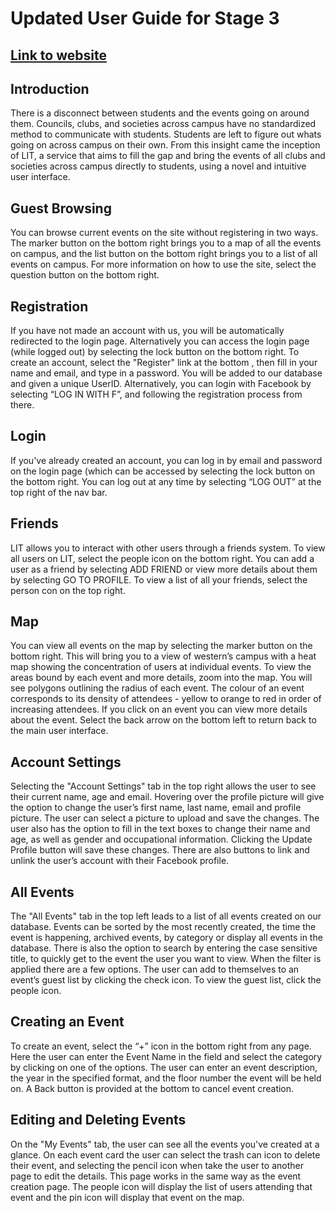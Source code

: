 # Updated User Guide for Stage 3

## [Link to website](https://liteventtracker.com/)

## Introduction

There is a disconnect between students and the events going on around them. Councils, clubs, and societies across campus have no standardized method to communicate with students. Students are left to figure out whats going on across campus on their own. From this insight came the inception of LIT, a service that aims to fill the gap and bring the events of all clubs and societies across campus directly to students, using a novel and intuitive user interface.


## Guest Browsing

You can browse current events on the site without registering in two ways. The marker button on the bottom right brings you to a map of all the events on campus, and the list button on the bottom right brings you to a list of all events on campus. For more information on how to use the site, select the question button on the bottom right.

## Registration

If you have not made an account with us, you will be automatically redirected to the login page. Alternatively you can access the login page (while logged out) by selecting the lock button on the bottom right. To create an account, select the "Register" link at the bottom , then fill in your name and email, and type in a password. You will be added to our database and given a unique UserID. Alternatively, you can login with Facebook by selecting “LOG IN WITH F”, and following the registration process from there.

## Login

If you've already created an account, you can log in by email and password on the login page (which can be accessed by selecting the lock button on the bottom right. You can log out at any time by selecting “LOG OUT” at the top right of the nav bar.

## Friends

LIT allows you to interact with other users through a friends system. To view all users on LIT, select the people icon on the bottom right. You can add a user as a friend by selecting ADD FRIEND or view more details about them by selecting GO TO PROFILE. To view a list of all your friends, select the person con on the top right. 

## Map

You can view all events on the map by selecting the marker button on the bottom right. This will bring you to a view of western’s campus with a heat map showing the concentration of users at individual events. To view the areas bound by each event and more details, zoom into the map. You will see polygons outlining the radius of each event. The colour of an event corresponds to its density of attendees - yellow to orange to red in order of increasing attendees. If you click on an event you can view more details about the event. Select the back arrow on the bottom left to return back to the main user interface.

## Account Settings

Selecting the "Account Settings" tab in the top right allows the user to see their current name, age and email. Hovering over the profile picture will give the option to change the user’s first name, last name, email and profile picture. The user can select a picture to upload and save the changes. The user also has the option to fill in the text boxes to change their name and age, as well as gender and occupational information. Clicking the Update Profile button will save these changes. There are also buttons to link and unlink the user’s account with their Facebook profile.

## All Events

The "All Events" tab in the top left leads to a list of all events created on our database. Events can be sorted by the most recently created, the time the event is happening, archived events, by category or display all events in the database. There is also the option to search by entering the case sensitive title, to quickly get to the event the user you want to view. When the filter is applied there are a few options. The user can add to themselves to an event’s guest list by clicking the check icon. To view the guest list, click the people icon.

## Creating an Event

To create an event, select the “+” icon in the bottom right from any page. Here the user can enter the Event Name in the field and select the category by clicking on one of the options. The user can enter an event description, the year in the specified format, and the floor number the event will be held on. A Back button is provided at the bottom to cancel event creation.

## Editing and Deleting Events

On the "My Events" tab, the user can see all the events you've created at a glance. On each event card the user can select the trash can icon to delete their event, and selecting the pencil icon when take the user to another page to edit the details. This page works in the same way as the event creation page. The people icon will display the list of users attending that event and the pin icon will display that event on the map.
